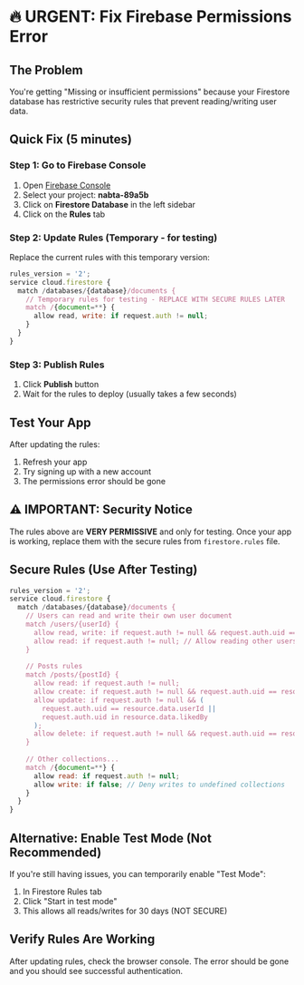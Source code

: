 # 🔥 URGENT: Fix Firebase Permissions Error

## The Problem
You're getting "Missing or insufficient permissions" because your Firestore database has restrictive security rules that prevent reading/writing user data.

## Quick Fix (5 minutes)

### Step 1: Go to Firebase Console
1. Open [Firebase Console](https://console.firebase.google.com/)
2. Select your project: **nabta-89a5b**
3. Click on **Firestore Database** in the left sidebar
4. Click on the **Rules** tab

### Step 2: Update Rules (Temporary - for testing)
Replace the current rules with this temporary version:

```javascript
rules_version = '2';
service cloud.firestore {
  match /databases/{database}/documents {
    // Temporary rules for testing - REPLACE WITH SECURE RULES LATER
    match /{document=**} {
      allow read, write: if request.auth != null;
    }
  }
}
```

### Step 3: Publish Rules
1. Click **Publish** button
2. Wait for the rules to deploy (usually takes a few seconds)

## Test Your App
After updating the rules:
1. Refresh your app
2. Try signing up with a new account
3. The permissions error should be gone

## ⚠️ IMPORTANT: Security Notice
The rules above are **VERY PERMISSIVE** and only for testing. Once your app is working, replace them with the secure rules from `firestore.rules` file.

## Secure Rules (Use After Testing)
```javascript
rules_version = '2';
service cloud.firestore {
  match /databases/{database}/documents {
    // Users can read and write their own user document
    match /users/{userId} {
      allow read, write: if request.auth != null && request.auth.uid == userId;
      allow read: if request.auth != null; // Allow reading other users' basic info
    }
    
    // Posts rules
    match /posts/{postId} {
      allow read: if request.auth != null;
      allow create: if request.auth != null && request.auth.uid == resource.data.userId;
      allow update: if request.auth != null && (
        request.auth.uid == resource.data.userId ||
        request.auth.uid in resource.data.likedBy
      );
      allow delete: if request.auth != null && request.auth.uid == resource.data.userId;
    }
    
    // Other collections...
    match /{document=**} {
      allow read: if request.auth != null;
      allow write: if false; // Deny writes to undefined collections
    }
  }
}
```

## Alternative: Enable Test Mode (Not Recommended)
If you're still having issues, you can temporarily enable "Test Mode":
1. In Firestore Rules tab
2. Click "Start in test mode"
3. This allows all reads/writes for 30 days (NOT SECURE)

## Verify Rules Are Working
After updating rules, check the browser console. The error should be gone and you should see successful authentication.